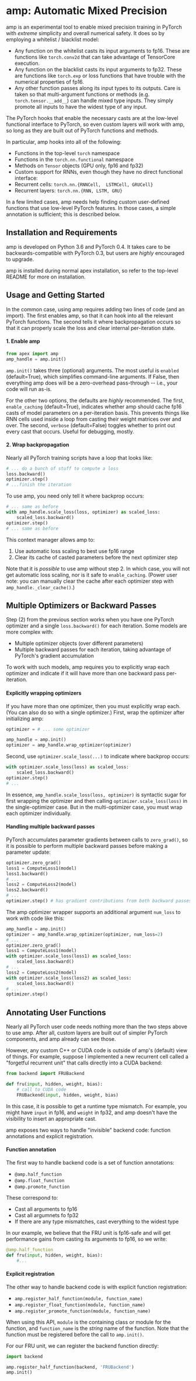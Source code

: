 # amp: Automatic Mixed Precision

amp is an experimental tool to enable mixed precision training in
PyTorch with _extreme_ simplicity and overall numerical safety. It
does so by employing a whitelist / blacklist model:
- Any function on the whitelist casts its input arguments to
  fp16. These are functions like `torch.conv2d` that can take
  advantage of TensorCore execution.
- Any function on the blacklist casts its input arguments to
  fp32. These are functions like `torch.exp` or loss functions that
  have trouble with the numerical properties of fp16.
- Any other function passes along its input types to its outputs. Care
  is taken so that multi-argument functions or methods
  (e.g. `torch.tensor.__add__`) can handle mixed type inputs. They
  simply promote all inputs to have the widest type of any input.

The PyTorch hooks that enable the necessary casts are at the low-level
functional interface to PyTorch, so even custom layers will work with
amp, so long as they are built out of PyTorch functions and methods.

In particular, amp hooks into all of the following:
- Functions in the top-level `torch` namespace
- Functions in the `torch.nn.functional` namespace
- Methods on `Tensor` objects (GPU only, fp16 and fp32)
- Custom support for RNNs, even though they have no direct functional
  interface:
 - Recurrent cells: `torch.nn.{RNNCell,  LSTMCell, GRUCell}`
 - Recurrent layers: `torch.nn.{RNN, LSTM, GRU}`

In a few limited cases, amp needs help finding custom user-defined
functions that use low-level PyTorch features. In those cases, a
simple annotation is sufficient; this is described below.

## Installation and Requirements
amp is developed on Python 3.6 and PyTorch 0.4. It takes care to be
backwards-compatible with PyTorch 0.3, but users are _highly_
encouraged to upgrade.

amp is installed during normal apex installation, so refer to the
top-level README for more on installation.

## Usage and Getting Started

In the common case, using amp requires adding two lines of code (and
an import). The first enables amp, so that it can hook into all the
relevant PyTorch functions. The second tells it where backpropagation
occurs so that it can properly scale the loss and clear internal
per-iteration state.

#### 1. Enable amp
```python
from apex import amp
amp_handle = amp.init()
```

`amp.init()` takes three (optional) arguments. The most useful is
`enabled` (default=True), which simplifies command-line arguments. If
False, then everything amp does will be a zero-overhead pass-through
-- i.e., your code will run as-is.

For the other two options, the defaults are _highly_ recommended. The
first, `enable_caching` (default=True), indicates whether amp should
cache fp16 casts of model parameters on a per-iteration basis. This
prevents things like RNN cells used inside a loop from casting their
weight matrices over and over. The second, `verbose` (default=False)
toggles whether to print out every cast that occurs. Useful for
debugging, mostly.

#### 2. Wrap backpropagation

Nearly all PyTorch training scripts have a loop that looks like:

```python
# ... do a bunch of stuff to compute a loss
loss.backward()
optimizer.step()
# ...finish the iteration
```

To use amp, you need only tell it where backprop occurs:

```python
# ... same as before
with amp_handle.scale_loss(loss, optimizer) as scaled_loss:
    scaled_loss.backward()
optimizer.step()
# ... same as before
```

This context manager allows amp to:
1. Use automatic loss scaling to best use fp16 range
2. Clear its cache of casted parameters before the next optimizer step

Note that it is _possible_ to use amp without step 2. In which case,
you will not get automatic loss scaling, nor is it safe to
`enable_caching`. (Power user note: you can manually clear the cache
after each optimizer step with `amp_handle._clear_cache()`.)

## Multiple Optimizers or Backward Passes

Step (2) from the previous section works when you have one PyTorch
optimizer and a single `loss.backward()` for each iteration. Some
models are more complex with:
- Multiple optimizer objects (over different parameters)
- Multiple backward passes for each iteration, taking advantage of
  PyTorch's gradient accumulation

To work with such models, amp requires you to explicitly wrap each
optimizer and indicate if it will have more than one backward pass
per-iteration.

#### Explicitly wrapping optimizers

If you have more than one optimizer, then you must explicitly wrap
each. (You can also do so with a single optimizer.) First, wrap the
optimizer after initializing amp:

```python
optimizer = # ... some optimizer

amp_handle = amp.init()
optimizer = amp_handle.wrap_optimizer(optimizer)
```

Second, use `optimizer.scale_loss(...)` to indicate where backprop
occurs:

```python
with optimizer.scale_loss(loss) as scaled_loss:
    scaled_loss.backward()
optimizer.step()
# ...
```

In essence, `amp_handle.scale_loss(loss, optimizer)` is syntactic
sugar for first wrapping the optimizer and then calling
`optimizer.scale_loss(loss)` in the single-optimizer case. But in the
multi-optimizer case, you must wrap each optimizer individually.

#### Handling multiple backward passes

PyTorch accumulates parameter gradients between calls to
`zero_grad()`, so it is possible to perform multiple backward passes
before making a parameter update:

```python
optimizer.zero_grad()
loss1 = ComputeLoss1(model)
loss1.backward()
# ...
loss2 = ComputeLoss2(model)
loss2.backward()
# ...
optimizer.step() # has gradient contributions from both backward passes
```

The amp optimizer wrapper supports an additional argument `num_loss`
to work with code like this:

```python
amp_handle = amp.init()
optimizer = amp_handle.wrap_optimizer(optimizer, num_loss=2)
# ...
optimizer.zero_grad()
loss1 = ComputeLoss1(model)
with optimizer.scale_loss(loss1) as scaled_loss:
    scaled_loss.backward()
# ...
loss2 = ComputeLoss2(model)
with optimizer.scale_loss(loss2) as scaled_loss:
    scaled_loss.backward()
# ...
optimizer.step()
```

## Annotating User Functions

Nearly all PyTorch user code needs nothing more than the two steps
above to use amp. After all, custom layers are built out of simpler
PyTorch components, and amp already can see those.

However, any custom C++ or CUDA code is outside of amp's (default)
view of things. For example, suppose I implemented a new recurrent
cell called a "forgetful recurrent unit" that calls directly into a
CUDA backend:

```python
from backend import FRUBackend

def fru(input, hidden, weight, bias):
    # call to CUDA code
    FRUBackend(input, hidden, weight, bias)
```

In this case, it is possible to get a runtime type mismatch. For
example, you might have `input` in fp16, and `weight` in fp32, and amp
doesn't have the visibility to insert an appropriate cast.

amp exposes two ways to handle "invisible" backend code: function
annotations and explicit registration.

#### Function annotation

The first way to handle backend code is a set of function annotations:

- `@amp.half_function`
- `@amp.float_function`
- `@amp.promote_function`

These correspond to:

- Cast all arguments to fp16
- Cast all argumnets fo fp32
- If there are any type mismatches, cast everything to the widest type

In our example, we believe that the FRU unit is fp16-safe and will get
performance gains from casting its arguments to fp16, so we write:

```python
@amp.half_function
def fru(input, hidden, weight, bias):
    #...
```

#### Explicit registration

The other way to handle backend code is with explicit function
registration:

- `amp.register_half_function(module, function_name)`
- `amp.register_float_function(module, function_name)`
- `amp.register_promote_function(module, function_name)`

When using this API, `module` is the containing class or module for
the function, and `function_name` is the _string_ name of the
function. Note that the function must be registered before the call to
`amp.init()`.

For our FRU unit, we can register the backend function directly:

```python
import backend

amp.register_half_function(backend, 'FRUBackend')
amp.init()
```

